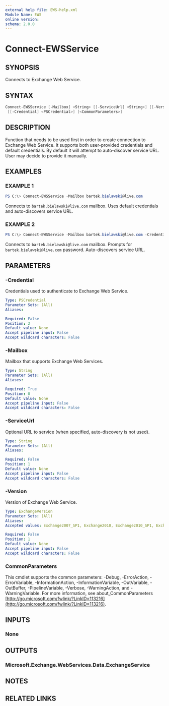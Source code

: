 ```yaml
---
external help file: EWS-help.xml
Module Name: EWS
online version:
schema: 2.0.0
---
```


# Connect-EWSService

## SYNOPSIS

Connects to Exchange Web Service.

## SYNTAX

```powershell
Connect-EWSService [-Mailbox] <String> [[-ServiceUrl] <String>] [[-Version] <ExchangeVersion>]
 [[-Credential] <PSCredential>] [<CommonParameters>]
```

## DESCRIPTION

Function that needs to be used first in order to create connection to Exchange Web Service.
It supports both user-provided credentials and default credentials.
By default it will attempt to auto-discover service URL. User may decide to provide it manually.

## EXAMPLES

### EXAMPLE 1

```powershell
PS C:\> Connect-EWSService -Mailbox bartek.bielawski@live.com
```

Connects to `bartek.bielawski@live.com` mailbox.
Uses default credentials and auto-discovers service URL.

### EXAMPLE 2

```powershell
PS C:\> Connect-EWSService -Mailbox bartek.bielawski@live.com -Credential bartek.bielawski@live.com
```

Connects to `bartek.bielawski@live.com` mailbox.
Prompts for `bartek.bielawski@live.com` password.
Auto-discovers service URL.

## PARAMETERS

### -Credential

Credentials used to authenticate to Exchange Web Service.

```yaml
Type: PSCredential
Parameter Sets: (All)
Aliases:

Required: False
Position: 2
Default value: None
Accept pipeline input: False
Accept wildcard characters: False
```

### -Mailbox

Mailbox that supports Exchange Web Services.

```yaml
Type: String
Parameter Sets: (All)
Aliases:

Required: True
Position: 0
Default value: None
Accept pipeline input: False
Accept wildcard characters: False
```

### -ServiceUrl

Optional URL to service (when specified, auto-discovery is not used).

```yaml
Type: String
Parameter Sets: (All)
Aliases:

Required: False
Position: 1
Default value: None
Accept pipeline input: False
Accept wildcard characters: False
```

### -Version

Version of Exchange Web Service.

```yaml
Type: ExchangeVersion
Parameter Sets: (All)
Aliases:
Accepted values: Exchange2007_SP1, Exchange2010, Exchange2010_SP1, Exchange2010_SP2, Exchange2013, Exchange2013_SP1

Required: False
Position: 1
Default value: None
Accept pipeline input: False
Accept wildcard characters: False
```

### CommonParameters

This cmdlet supports the common parameters: -Debug, -ErrorAction, -ErrorVariable, -InformationAction, -InformationVariable, -OutVariable, -OutBuffer, -PipelineVariable, -Verbose, -WarningAction, and -WarningVariable. For more information, see about_CommonParameters [http://go.microsoft.com/fwlink/?LinkID=113216](http://go.microsoft.com/fwlink/?LinkID=113216).

## INPUTS

### None

## OUTPUTS

### Microsoft.Exchange.WebServices.Data.ExchangeService

## NOTES

## RELATED LINKS
